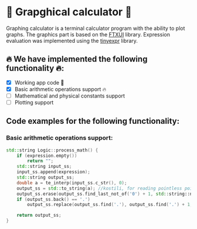 # 🚀 Grapghical calculator 🚀
Graphing calculator is a terminal calculator program with the ability to plot graphs. The graphics part is based on the [FTXUI](https://github.com/ArthurSonzogni/FTXUI) library. Expression evaluation was implemented using the [tinyexpr](https://github.com/codeplea/tinyexpr) library.
## 🔥 We have implemented the following functionality 🔥:

- [x]  Working app code 🩻
- [x]  Basic arithmetic operations support 🔥
- [ ]  Mathematical and physical constants support 
- [ ]  Plotting support 

## Code examples for the following functionality:

### Basic arithmetic operations support:
        
```c++
std::string Logic::process_math() {
    if (expression.empty())
        return "";
    std::string input_ss;
    input_ss.append(expression);
    std::string output_ss;
    double a = te_interp(input_ss.c_str(), 0);
    output_ss = std::to_string(a); //kostili, for reading pointless point
    output_ss.erase(output_ss.find_last_not_of('0') + 1, std::string::npos);
    if (output_ss.back() == '.')
        output_ss.replace(output_ss.find('.'), output_ss.find('.') + 1, "");

    return output_ss;
}
```